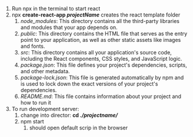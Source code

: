 1. Run npx in the terminal to start react
2. npx **create-react-app *projectName*** creates the react template folder
   1. *node_modules*: This directory contains all the third-party libraries and modules that your app depends on.
   2. *public*: This directory contains the HTML file that serves as the entry point to your application, as well as other static assets like images and fonts.
   3. *src*: This directory contains all your application's source code, including the React components, CSS styles, and JavaScript logic.
   4. *package.json*: This file defines your project's dependencies, scripts, and other metadata.
   5. *package-lock.json*: This file is generated automatically by npm and is used to lock down the exact versions of your project's dependencies.
   6. *README.md*: This file contains information about your project and how to run it
3. To run development server:
   1. change into director: **cd *./projectname/***
   2. npm start
      1. should open default scrip in the browser
